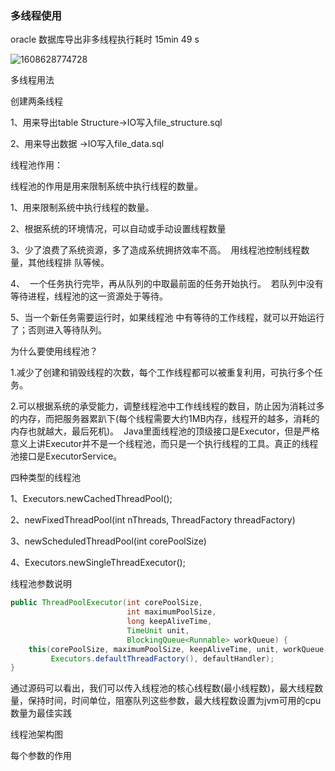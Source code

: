 ### 多线程使用

oracle 数据库导出非多线程执行耗时 15min 49 s

![1608628774728](C:\Users\intple\AppData\Local\Temp\1608628774728.png)

多线程用法

创建两条线程

1、用来导出table Structure->IO写入file_structure.sql

2、用来导出数据 ->IO写入file_data.sql

线程池作用：

线程池的作用是用来限制系统中执行线程的数量。

1、用来限制系统中执行线程的数量。

2、根据系统的环境情况，可以自动或手动设置线程数量

3、少了浪费了系统资源，多了造成系统拥挤效率不高。  用线程池控制线程数量，其他线程排 队等候。

4、  一个任务执行完毕，再从队列的中取最前面的任务开始执行。  若队列中没有等待进程，线程池的这一资源处于等待。  

5、当一个新任务需要运行时，如果线程池 中有等待的工作线程，就可以开始运行了；否则进入等待队列。 

为什么要使用线程池？

1.减少了创建和销毁线程的次数，每个工作线程都可以被重复利用，可执行多个任务。  

2.可以根据系统的承受能力，调整线程池中工作线线程的数目，防止因为消耗过多的内存，而把服务器累趴下(每个线程需要大约1MB内存，线程开的越多，消耗的内存也就越大，最后死机)。  Java里面线程池的顶级接口是Executor，但是严格意义上讲Executor并不是一个线程池，而只是一个执行线程的工具。真正的线程池接口是ExecutorService。 

四种类型的线程池

1、Executors.newCachedThreadPool();

2、newFixedThreadPool(int nThreads, ThreadFactory threadFactory)

3、newScheduledThreadPool(int corePoolSize)

4、Executors.newSingleThreadExecutor();

线程池参数说明

```java
public ThreadPoolExecutor(int corePoolSize,
                          int maximumPoolSize,
                          long keepAliveTime,
                          TimeUnit unit,
                          BlockingQueue<Runnable> workQueue) {
    this(corePoolSize, maximumPoolSize, keepAliveTime, unit, workQueue,
         Executors.defaultThreadFactory(), defaultHandler);
}
```

通过源码可以看出，我们可以传入线程池的核心线程数(最小线程数)，最大线程数量，保持时间，时间单位，阻塞队列这些参数，最大线程数设置为jvm可用的cpu数量为最佳实践 



线程池架构图



每个参数的作用

